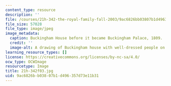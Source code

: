 ```yaml
---
content_type: resource
description: ''
file: /courses/21h-342-the-royal-family-fall-2003/9ac6826bb03807b1d496357d73e11b31_21h-342f03.jpg
file_size: 57028
file_type: image/jpeg
image_metadata:
  caption: Buckingham House before it became Buckingham Palace, 1809.
  credit: ''
  image-alt: A drawing of Buckingham house with well-dressed people on the lawn.
learning_resource_types: []
license: https://creativecommons.org/licenses/by-nc-sa/4.0/
ocw_type: OCWImage
resourcetype: Image
title: 21h-342f03.jpg
uid: 9ac6826b-b038-07b1-d496-357d73e11b31
---
```

